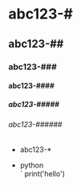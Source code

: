 # abc123-#
## abc123-##
### abc123-###
#### abc123-####
##### abc123-#####
###### abc123-######


* abc123-*    

* python    
` print('hello')

